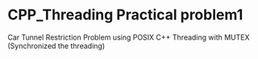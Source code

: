 # CPP_Threading Practical problem1
Car Tunnel Restriction Problem using POSIX C++ Threading with MUTEX (Synchronized the threading)
